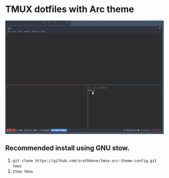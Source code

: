 # TMUX dotfiles with Arc theme

![Theme preview](https://raw.githubusercontent.com/srathbone/tmux-arc-theme-config/master/tmux-arc-preview.png)

## Recommended install using GNU stow.
1. `git clone https://github.com/srathbone/tmux-arc-theme-config.git tmux`
1. `stow tmux`
